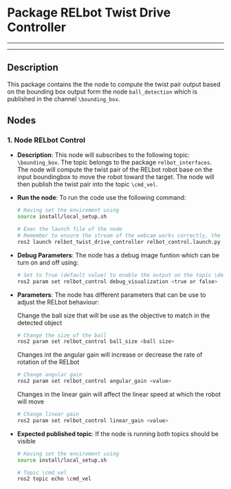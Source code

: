 # Package RELbot Twist Drive Controller
---
---
## Description

This package contains the the node to compute the twist pair output based on the bounding box output form the node ```ball_detection``` which is published in the channel ```\bounding_box```.

## Nodes

### 1. Node RELbot Control
 - **Description**: This node will subscribes to the following topic: ```\bounding_box```. The topic belongs to the package ```relbot_interfaces```. The node will compute the twist pair of the RELbot robot base on the input boundingbox to move the robot toward the target. The node will then publish the twist pair into the topic ```\cmd_vel```.
   
- **Run the node**: To run the code use the following command:

   ```bash
   # Having set the enviroment using 
   source install/local_setup.sh

   # Exec the launch file of the node
   # Remember to ensure the stream of the webcam works correctly, the launch file will run both cam2image and ball_detection nodes.
   ros2 launch relbot_twist_drive_controller relbot_control.launch.py
   ```

- **Debug Parameters**: The node has a debug image funtion which can be turn on and off using:

   ```bash
   # Set to True (default value) to enable the output on the topic \debug_image_control
   ros2 param set relbot_control debug_visualization <true or false>
   ```
   
- **Parameters**: The node has different parameters that can be use to adjust the RELbot behaviour:
  
   Change the ball size that will be use as the objective to match in the detected object
   ```bash
   # Change the size of the ball
   ros2 param set relbot_control ball_size <ball size>
   ```

   Changes int the angular gain will increase or decrease the rate of rotation of the RELbot
   ```bash
   # Change angular gain 
   ros2 param set relbot_control angular_gain <value>
   ```
   Changes in the linear gain will affect the linear speed at which the robot will move   
   ```bash
   # Change linear gain 
   ros2 param set relbot_control linear_gain <value>
   ```
   
- **Expected published topic**: If the node is running both topics should be visible

   ```bash
   # Having set the enviroment using 
   source install/local_setup.sh

   # Topic \cmd_vel
   ros2 topic echo \cmd_vel
   ```
